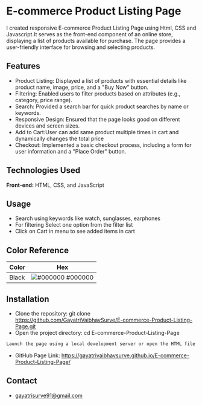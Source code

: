 
# E-commerce Product Listing Page

I created responsive E-commerce Product Listing Page using Html, CSS and Javascript.It serves as the front-end component of an online store, displaying a list of products available for purchase. The page provides a user-friendly interface for browsing and selecting products.




## Features

- Product Listing: Displayed a list of products with essential details like product name, image, price, and a "Buy Now" button.
- Filtering: Enabled users to filter products based on attributes (e.g., category, price range).
- Search: Provided a search bar for quick product searches by name or keywords.
- Responsive Design: Ensured that the page looks good on different devices and screen sizes.
- Add to Cart:User can add same product multiple times in cart and dynamically changes the total price
- Checkout: Implemented a basic checkout process, including a form for user information and a "Place Order" button.



## Technologies Used

**Front-end:** HTML, CSS, and JavaScript 




## Usage

- Search using keywords like watch, sunglasses, earphones
- For filtering Select one option from the filter list
- Click on Cart in menu to see added items in cart

## Color Reference

| Color             | Hex                                                                |
| ----------------- | ------------------------------------------------------------------ |
| Black | ![#000000](https://via.placeholder.com/10/000000?text=+) #000000 |



## Installation

- Clone the repository:
 git clone https://github.com/GayatriVaibhavSurve/E-commerce-Product-Listing-Page.git
- Open the project directory:
cd E-commerce-Product-Listing-Page

```bash
Launch the page using a local development server or open the HTML file in a web browser.
```
- GitHub Page Link:
https://gayatrivaibhavsurve.github.io/E-commerce-Product-Listing-Page/
    
## Contact
- gayatrisurve91@gmail.com
